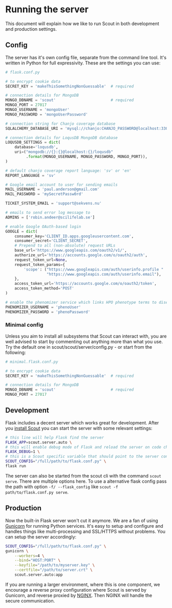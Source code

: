 # Running the server

This document will explain how we like to run Scout in both development and production settings.

## Config

The server has it's own config file, separate from the command line tool. It's written in Python for full expressivity. These are the settings you can use:

```python
# flask.conf.py

# to encrypt cookie data
SECRET_KEY = 'makeThisSomethingNonGuessable'  # required

# connection details for MongoDB
MONGO_DBNAME = 'scout'                        # required
MONGO_PORT = 27017
MONGO_USERNAME = 'mongoUser'
MONGO_PASSWORD = 'mongoUserPassword'

# connection string for Chanjo coverage database
SQLALCHEMY_DATABASE_URI = 'mysql://chanjo:CHANJO_PASSWORD@localhost:3306/chanjo'

# connection details for LoqusDB MongoDB database
LOQUSDB_SETTINGS = dict(
    database='loqusdb',
    uri=("mongodb://{}:{}@localhost:{}/loqusdb"
         .format(MONGO_USERNAME, MONGO_PASSWORD, MONGO_PORT)),
)

# default chanjo coverage report language: 'sv' or 'en'
REPORT_LANGUAGE = 'sv'

# Google email account to user for sending emails
MAIL_USERNAME = 'paul.anderson@gmail.com'
MAIL_PASSWORD = 'mySecretPassw0rd'

TICKET_SYSTEM_EMAIL = 'support@sekvens.nu'

# emails to send error log message to
ADMINS = ['robin.andeer@scilifelab.se']

# enable Google OAuth-based login
GOOGLE = dict(
    consumer_key='CLIENT_ID.apps.googleusercontent.com',
    consumer_secret='CLIENT_SECRET',
    # Prepend to all (non-absolute) request URLs
    base_url='https://www.googleapis.com/oauth2/v1/',
    authorize_url='https://accounts.google.com/o/oauth2/auth',
    request_token_url=None,
    request_token_params={
        'scope': ("https://www.googleapis.com/auth/userinfo.profile "
                  "https://www.googleapis.com/auth/userinfo.email"),
    },
    access_token_url='https://accounts.google.com/o/oauth2/token',
    access_token_method='POST'
)

# enable the phenomizer service which links HPO phenotype terms to diseases/genes
PHENOMIZER_USERNAME = 'phenoUser'
PHENOMIZER_PASSWORD = 'phenoPassword'
```
### Minimal config

Unless you aim to install all subsystems that Scout can interact with, you are well advised to start by commenting out anything more than what you use. Try the default one in scout/scout/server/config.py - or start from the following:

```python
# minimal.flask.conf.py

# to encrypt cookie data
SECRET_KEY = 'makeThisSomethingNonGuessable'  # required

# connection details for MongoDB
MONGO_DBNAME = 'scout'                        # required
MONGO_PORT = 27017
```


## Development

Flask includes a decent server which works great for development. After you [install Scout](../install.md) you can start the server with some relevant settings:

```bash
# this line will help Flask find the server
FLASK_APP=scout.server.auto \
# this will enable debug mode of Flask and reload the server on code changes
FLASK_DEBUG=1 \
# this is a Scout specific variable that should point to the server config
SCOUT_CONFIG="/full/path/to/flask.conf.py" \
flask run
```
The server can also be started from the scout cli with the command `scout serve`. There are multiple options here. To use a alternative flask config pass the path with option `-f/ --flask_config` like `scout -f path/to/flask.conf.py serve`.


## Production

Now the built-in Flask server won't cut it anymore. We are a fan of using [Gunicorn][gunicorn] for running Python services. It's easy to setup and configure and handles things like multi-processing and SSL/HTTPS without problems. You can setup the server accordingly:

```bash
SCOUT_CONFIG="/full/path/to/flask.conf.py" \
gunicorn \
    --workers=4 \
    --bind="HOST:PORT" \
    --keyfile="/path/to/myserver.key" \
    --certfile="/path/to/server.crt" \
    scout.server.auto:app
```

If you are running a larger environment, where this is one component, we encourage a reverse proxy configuration where Scout is served by Gunicorn, and reverse proxied by [NGINX](https://nginx.org/en/). Then NGINX will handle the secure communication.

[gunicorn]: http://gunicorn.org/
